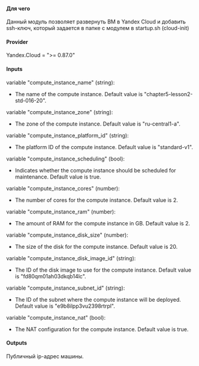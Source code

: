 #### Для чего
Данный модуль позволяет развернуть ВМ в Yandex Cloud и добавить ssh-ключ, который задается в папке с модулем в startup.sh (cloud-init)

#### Provider
Yandex.Cloud = ">= 0.87.0"

#### Inputs
variable "compute_instance_name" (string):
- The name of the compute instance. Default value is "chapter5-lesson2-std-016-20".

variable "compute_instance_zone" (string):
- The zone of the compute instance. Default value is "ru-central1-a".

variable "compute_instance_platform_id" (string):
- The platform ID of the compute instance. Default value is "standard-v1".

variable "compute_instance_scheduling" (bool):
- Indicates whether the compute instance should be scheduled for maintenance. Default value is true.

variable "compute_instance_cores" (number):
- The number of cores for the compute instance. Default value is 2.

variable "compute_instance_ram" (number):
- The amount of RAM for the compute instance in GB. Default value is 2.

variable "compute_instance_disk_size" (number):
- The size of the disk for the compute instance. Default value is 20.

variable "compute_instance_disk_image_id" (string):
- The ID of the disk image to use for the compute instance. Default value is "fd80qm01ah03dkqb14lc".

variable "compute_instance_subnet_id" (string):
- The ID of the subnet where the compute instance will be deployed. Default value is "e9b8ilpp3vu2398rtrpl".

variable "compute_instance_nat" (bool):
- The NAT configuration for the compute instance. Default value is true.

#### Outputs
Публичный ip-адрес машины.


